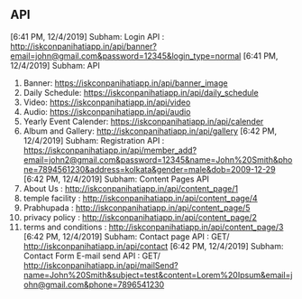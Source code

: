 


## API

[6:41 PM, 12/4/2019] Subham: Login API : http://iskconpanihatiapp.in/api/banner?email=john@gmail.com&password=12345&login_type=normal
[6:41 PM, 12/4/2019] Subham: API
1. Banner: https://iskconpanihatiapp.in/api/banner_image
2. Daily Schedule: https://iskconpanihatiapp.in/api/daily_schedule
3. Video: https://iskconpanihatiapp.in/api/video
4. Audio: https://iskconpanihatiapp.in/api/audio
5. Yearly Event Calender: https://iskconpanihatiapp.in/api/calender
6. Album and Gallery: http://iskconpanihatiapp.in/api/gallery
[6:42 PM, 12/4/2019] Subham: Registration API : https://iskconpanihatiapp.in/api/member_add?email=john2@gmail.com&password=12345&name=John%20Smith&phone=7894561230&address=kolkata&gender=male&dob=2009-12-29
[6:42 PM, 12/4/2019] Subham: Content Pages API
1. About Us : http://iskconpanihatiapp.in/api/content_page/1
2. temple facility : http://iskconpanihatiapp.in/api/content_page/4
3. Prabhupada : http://iskconpanihatiapp.in/api/content_page/5
4. privacy policy : http://iskconpanihatiapp.in/api/content_page/2
5. terms and conditions : http://iskconpanihatiapp.in/api/content_page/3
[6:42 PM, 12/4/2019] Subham: Contact page API : GET/ http://iskconpanihatiapp.in/api/contact
[6:42 PM, 12/4/2019] Subham: Contact Form E-mail send API : GET/ http://iskconpanihatiapp.in/api/mailSend?name=John%20Smith&subject=test&content=Lorem%20Ipsum&email=john@gmail.com&phone=7896541230

